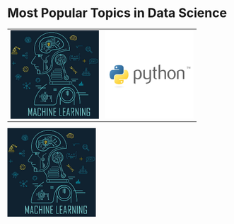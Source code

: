 # Most Popular Topics in Data Science

<table><tr><td><img src='Photos/Machine Learning.jpg' width=200></td><td><img src='Photos/Python.jpg' width=200></td></tr></table>

<img src="Photos/Machine Learning.jpg" alt="drawing" width="200"/>
